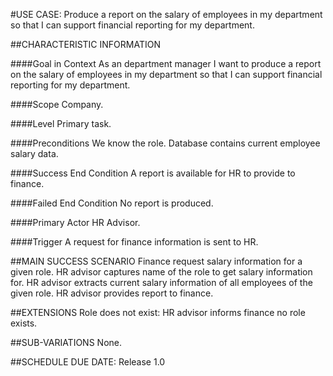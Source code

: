 #USE CASE: Produce a report on the salary of employees in my department so that I can support financial reporting for my department.

##CHARACTERISTIC INFORMATION

####Goal in Context
As an department manager I want to produce a report on the salary of employees in my department so that I can support financial reporting for my department.

####Scope
Company.

####Level
Primary task.

####Preconditions
We know the role. Database contains current employee salary data.

####Success End Condition
A report is available for HR to provide to finance.

####Failed End Condition
No report is produced.

####Primary Actor
HR Advisor.

####Trigger
A request for finance information is sent to HR.

##MAIN SUCCESS SCENARIO
Finance request salary information for a given role.
HR advisor captures name of the role to get salary information for.
HR advisor extracts current salary information of all employees of the given role.
HR advisor provides report to finance.

##EXTENSIONS
Role does not exist:
HR advisor informs finance no role exists.

##SUB-VARIATIONS
None.

##SCHEDULE
DUE DATE: Release 1.0